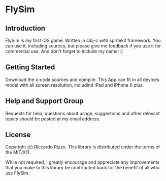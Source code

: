 # FlySim

Introduction
------------
FlySim is my first iOS game. Written in Obj-c with spritekit framework.
You can use it, including sources, but please give me feedback if you use it for commercial use.
And don't forget to include my name! :)

Getting Started
---------------
Download the x-code sources and compile. This App can fit in all devices model with all screen resolution, includind iPad and iPhone 6 plus.

Help and Support Group
----------------------
Requests for help, questions about usage, suggestions and other relevant topics should be posted at my email address. 

License
-------
Copyright (c) Riccardo Rizzo.
This library is distributed under the terms of the MIT/X11.

While not required, I greatly encourage and appreciate any improvements that you make
to this library be contributed back for the benefit of all who use FlySim.
